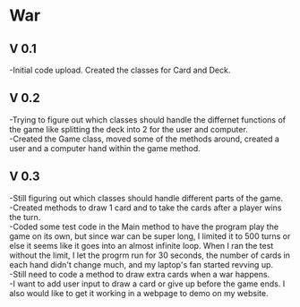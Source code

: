 # War


## V 0.1 
-Initial code upload. Created the classes for Card and Deck.

## V 0.2
-Trying to figure out which classes should handle the differnet functions of the game like splitting the deck into 2 for the user and computer.
<br>-Created the Game class, moved some of the methods around, created a user and a computer hand within the game method.

## V 0.3
-Still figuring out which classes should handle different parts of the game.
<br>-Created methods to draw 1 card and to take the cards after a player wins the turn.
<br>-Coded some test code in the Main method to have the program play the game on its own, but since war can be super long, I limited it to 500 turns
or else it seems like it goes into an almost infinite loop. When I ran the test without the limit, I let the progrm run for 30 seconds, the number 
of cards in each hand didn't change much, and my laptop's fan started revving up.
<br>-Still need to code a method to draw extra cards when a war happens.
<br>-I want to add user input to draw a card or give up before the game ends. I also would like to get it working in a webpage to demo on my website.
